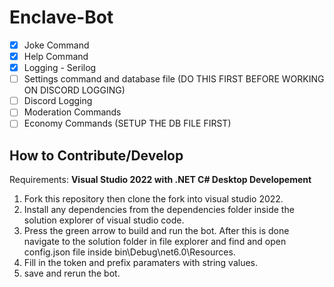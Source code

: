 # Enclave-Bot
- [X] Joke Command
- [X] Help Command
- [X] Logging - Serilog
- [ ] Settings command and database file (DO THIS FIRST BEFORE WORKING ON DISCORD LOGGING)
- [ ] Discord Logging
- [ ] Moderation Commands
- [ ] Economy Commands (SETUP THE DB FILE FIRST)

## How to Contribute/Develop ##
Requirements:
  **Visual Studio 2022 with .NET C# Desktop Developement**
  
1. Fork this repository then clone the fork into visual studio 2022.
2. Install any dependencies from the dependencies folder inside the solution explorer of visual studio code.
3. Press the green arrow to build and run the bot. After this is done navigate to the solution folder in file explorer and find and open config.json file inside bin\Debug\net6.0\Resources.
4. Fill in the token and prefix paramaters with string values.
5. save and rerun the bot.
